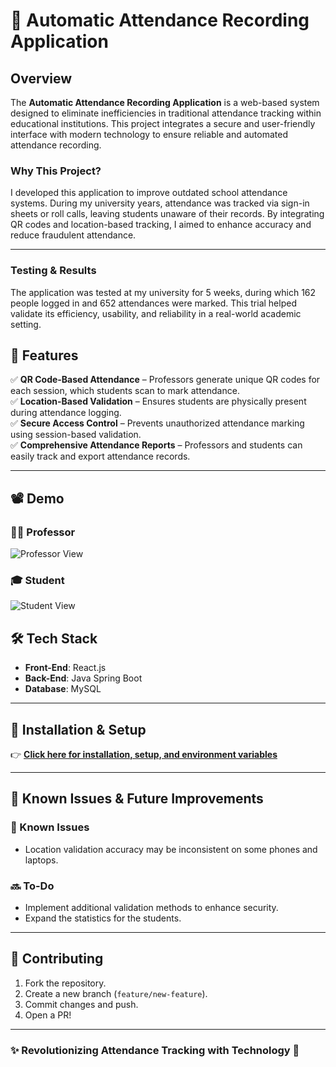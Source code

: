# 🏫 Automatic Attendance Recording Application

## Overview

The **Automatic Attendance Recording Application** is a web-based system designed to eliminate inefficiencies in traditional attendance tracking within educational institutions. This project integrates a secure and user-friendly interface with modern technology to ensure reliable and automated attendance recording.

### Why This Project?

I developed this application to improve outdated school attendance systems. During my university years, attendance was tracked via sign-in sheets or roll calls, leaving students unaware of their records. By integrating QR codes and location-based tracking, I aimed to enhance accuracy and reduce fraudulent attendance.

---

### Testing & Results

The application was tested at my university for 5 weeks, during which 162 people logged in and 652 attendances were marked. This trial helped validate its efficiency, usability, and reliability in a real-world academic setting.

## 🌟 Features

✅ **QR Code-Based Attendance** – Professors generate unique QR codes for each session, which students scan to mark attendance.\
✅ **Location-Based Validation** – Ensures students are physically present during attendance logging.\
✅ **Secure Access Control** – Prevents unauthorized attendance marking using session-based validation.\
✅ **Comprehensive Attendance Reports** – Professors and students can easily track and export attendance records.

---

## 📽️ Demo

### 👩‍🏫 Professor

![Professor View](screenshots/ProfessorNew.gif)

### 🎓 Student

![Student View](screenshots/StudentNew.gif)


## 🛠️ Tech Stack

- **Front-End**: React.js
- **Back-End**: Java Spring Boot
- **Database**: MySQL

---

## 📌 Installation & Setup

👉 [**Click here for installation, setup, and environment variables**](installation.md)

---

## 🐞 Known Issues & Future Improvements

### 🔴 Known Issues

- Location validation accuracy may be inconsistent on some phones and laptops.

### 🔜 To-Do

- Implement additional validation methods to enhance security.
- Expand the statistics for the students.

---

## 🤝 Contributing

1. Fork the repository.
2. Create a new branch (`feature/new-feature`).
3. Commit changes and push.
4. Open a PR!

---

### ✨ Revolutionizing Attendance Tracking with Technology 🚀


